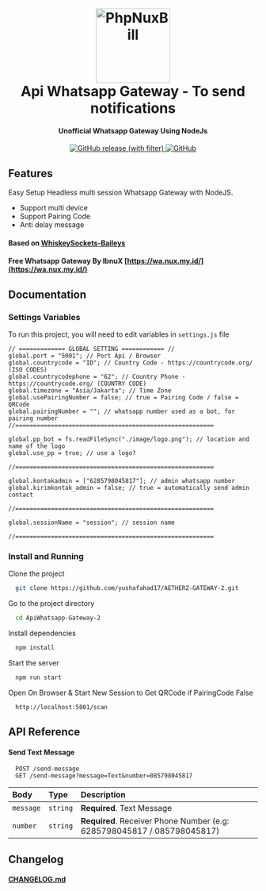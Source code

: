 <h1 align="center">
  <img src="https://upload.wikimedia.org/wikipedia/commons/thumb/6/6b/WhatsApp.svg/240px-WhatsApp.svg.png" alt="PhpNuxBill" width="150">
  <br>Api Whatsapp Gateway - To send notifications<br>
</h1>

<h4 align="center">Unofficial Whatsapp Gateway Using NodeJs</h4>

<p align="center">
  <a href="https://github.com/rtaserver/ApiWhatsapp-Gateway/releases">
    <img alt="GitHub release (with filter)" src="https://img.shields.io/github/v/release/rtaserver/ApiWhatsapp-Gateway?label=Latest%20Release&labelColor=CE5A67">
  </a>
  <a href="https://github.com/rtaserver/ApiWhatsapp-Gateway/blob/main/LICENSE">
   <img alt="GitHub" src="https://img.shields.io/github/license/rtaserver/ApiWhatsapp-Gateway">
  </a>
  
</p>

## Features

Easy Setup Headless multi session Whatsapp Gateway with NodeJS.

- Support multi device
- Support Pairing Code
- Anti delay message

<p>

#### Based on [WhiskeySockets-Baileys](https://github.com/WhiskeySockets/Baileys)

#### Free Whatsapp Gateway By IbnuX [https://wa.nux.my.id/](https://wa.nux.my.id/)

<p>

## Documentation

### Settings Variables

To run this project, you will need to edit variables in `settings.js` file

```
// ============= GLOBAL SETTING ============ //
global.port = "5001"; // Port Api / Browser
global.countrycode = "ID"; // Country Code - https://countrycode.org/ (ISO CODES)
global.countrycodephone = "62"; // Country Phone - https://countrycode.org/ (COUNTRY CODE)
global.timezone = "Asia/Jakarta"; // Time Zone
global.usePairingNumber = false; // true = Pairing Code / false = QRCode
global.pairingNumber = ""; // whatsapp number used as a bot, for pairing number
//========================================================

global.pp_bot = fs.readFileSync("./image/logo.png"); // location and name of the logo
global.use_pp = true; // use a logo?

//========================================================

global.kontakadmin = ["6285798045817"]; // admin whatsapp number
global.kirimkontak_admin = false; // true = automatically send admin contact

//========================================================

global.sessionName = "session"; // session name

//========================================================

```

### Install and Running

Clone the project

```bash
  git clone https://github.com/yushafahad17/AETHERZ-GATEWAY-2.git
```

Go to the project directory

```bash
  cd ApiWhatsapp-Gateway-2
```

Install dependencies

```bash
  npm install
```

Start the server

```bash
  npm run start
```

Open On Browser & Start New Session to Get QRCode if PairingCode False

```bash
  http://localhost:5001/scan
```

## API Reference

#### Send Text Message

```
  POST /send-message
  GET /send-message?message=Text&number=085798045817
```

| Body      | Type     | Description                                                         |
| :-------- | :------- | :------------------------------------------------------------------ |
| `message` | `string` | **Required**. Text Message                                          |
| `number`  | `string` | **Required**. Receiver Phone Number (e.g: 6285798045817 / 085798045817) |

## Changelog

#### [CHANGELOG.md](CHANGELOG.md)
